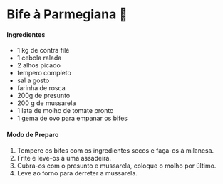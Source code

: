 # Bife à Parmegiana :poultry_leg:

#### Ingredientes

- 1 kg de contra filé
- 1 cebola ralada
- 2 alhos picado
- tempero completo
- sal a gosto
- farinha de rosca
- 200g de presunto
- 200 g de mussarela
- 1 lata de molho de tomate pronto
- 1 gema de ovo para empanar os bifes

#### Modo de Preparo

1. Tempere os bifes com os ingredientes secos e faça-os à milanesa.
2. Frite e leve-os à uma assadeira.
3. Cubra-os com o presunto e mussarela, coloque o molho por último.
4. Leve ao forno para derreter a mussarela.